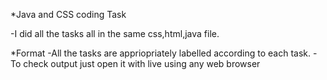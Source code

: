 *Java and CSS coding Task
  
-I did all the tasks all in the same css,html,java file.

  
*Format
  -All the tasks are appriopriately labelled according to each task.
  -To check output just open it with live using any web browser
